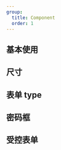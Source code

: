 ```yaml
---
group:
  title: Component
  order: 1
---
```


## 基本使用

<code src="./document/basic.tsx"></code>

## 尺寸

<code src="./document/size.tsx"></code>

## 表单 type

<code src="./document/type.tsx"></code>

## 密码框

<code src="./document/password.tsx"></code>

## 受控表单

<code src="./document/control.tsx"></code>

<!-- ## 可清除

<code src="./document/clear.tsx"></code> -->

<!--


## icon

<code src="./document/icon.tsx"></code>





## 表单默认值

<code src="./document/defaultValue.tsx"></code>



## 自动聚焦

<code src="./document/autoFocus.tsx"></code>

## 定制宽度

<code src="./document/width.tsx"></code> -->
